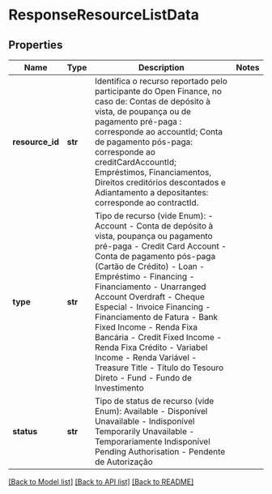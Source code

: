 # ResponseResourceListData

## Properties
Name | Type | Description | Notes
------------ | ------------- | ------------- | -------------
**resource_id** | **str** | Identifica o recurso reportado pelo participante do Open Finance, no caso de: Contas de depósito à vista, de poupança ou de pagamento pré-paga : corresponde ao accountId; Conta de pagamento pós-paga: corresponde ao creditCardAccountId; Empréstimos, Financiamentos, Direitos creditórios descontados e Adiantamento a depositantes: corresponde ao contractId.  | 
**type** | **str** | Tipo de recurso (vide Enum):   - Account - Conta de depósito à vista, poupança ou pagamento pré-paga   - Credit Card Account - Conta de pagamento pós-paga (Cartão de Crédito)   - Loan - Empréstimo   - Financing - Financiamento   - Unarranged Account Overdraft - Cheque Especial   - Invoice Financing - Financiamento de Fatura   - Bank Fixed Income - Renda Fixa Bancária   - Credit Fixed Income - Renda Fixa Crédito   - Variabel Income - Renda Variável   - Treasure Title - Título do Tesouro Direto   - Fund - Fundo de Investimento  | 
**status** | **str** | Tipo de status de recurso (vide Enum): Available - Disponível Unavailable - Indisponível Temporarily Unavailable - Temporariamente Indisponível Pending Authorisation - Pendente de Autorização  | 

[[Back to Model list]](../README.md#documentation-for-models) [[Back to API list]](../README.md#documentation-for-api-endpoints) [[Back to README]](../README.md)

